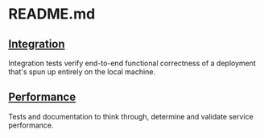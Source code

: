 # README.md

## [Integration](integration)

Integration tests verify end-to-end functional correctness
of a deployment that's spun up entirely on the local machine.

## [Performance](performance)

Tests and documentation to think through, determine and validate
service performance.
